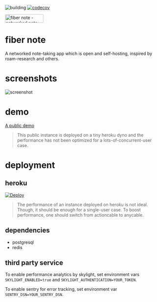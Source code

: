 ![building](https://github.com/namiwang/fiber-note/workflows/test/badge.svg)
[![codecov](https://codecov.io/gh/namiwang/fiber-note/branch/master/graph/badge.svg)](https://codecov.io/gh/namiwang/fiber-note)

<a href="https://www.producthunt.com/posts/fiber-note?utm_source=badge-featured&utm_medium=badge&utm_souce=badge-fiber-note" target="_blank"><img src="https://api.producthunt.com/widgets/embed-image/v1/featured.svg?post_id=218238&theme=light" alt="fiber note - networked note-taking app, open and self-hosting | Product Hunt Embed" style="width: 125px; height: 27px;" width="125px" height="27px" /></a>

# fiber note

A networked note-taking app which is open and self-hosting, inspired by roam-research and others.

# screenshots

![screenshot](shed/screenshots/v0.optimized.gif?raw=true "screenshot")

# demo

<a href="https://fiber-note-demo.herokuapp.com/notes/welcome" target="_blank">A public demo</a>

> This public instance is deployed on a tiny heroku dyno and the performance has not been optimized for a lots-of-concurrent-user case.

# deployment

## heroku

[![Deploy](https://www.herokucdn.com/deploy/button.svg)](https://heroku.com/deploy)

> The performance of an instance deployed on heroku is not ideal. Though, it should be enough for a single-user case. To boost performance, one should switch from actioncable to anycable.

## dependencies

- postgresql
- redis

## third party service

To enable performance analytics by skylight, set environment vars `SKYLIGHT_ENABLED=true` and `SKYLIGHT_AUTHENTICATION=YOUR_TOKEN`.

To enable sentry for error tracking, set environment var `SENTRY_DSN=YOUR_SENTRY_DSN`.
